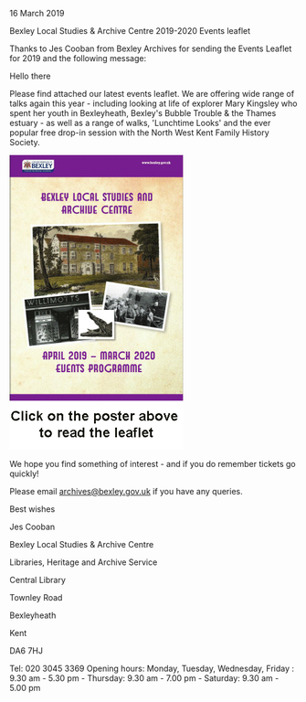 16 March 2019

Bexley Local Studies & Archive Centre 2019-2020 Events leaflet

Thanks to Jes Cooban from Bexley Archives for sending the Events Leaflet for 2019 and the following message:

Hello there

Please find attached our latest events leaflet. We are offering wide range of talks again this year - including looking at life of explorer Mary Kingsley who spent her youth in Bexleyheath, Bexley's Bubble Trouble & the Thames estuary - as well as a range of walks, 'Lunchtime Looks' and the ever popular free drop-in session with the North West Kent Family History Society.[](http://www.northcrayresidents.org.uk/ba/index.html)

![Image](images/nm0722_1.gif)

We hope you find something of interest - and if you do remember tickets go quickly!

Please email archives@bexley.gov.uk if you have any queries.

Best wishes

Jes Cooban

Bexley Local Studies & Archive Centre

Libraries, Heritage and Archive Service

Central Library

Townley Road

Bexleyheath

Kent

DA6 7HJ

Tel: 020 3045 3369 Opening hours: Monday, Tuesday, Wednesday, Friday : 9.30 am - 5.30 pm - Thursday: 9.30 am - 7.00 pm - Saturday: 9.30 am - 5.00 pm
